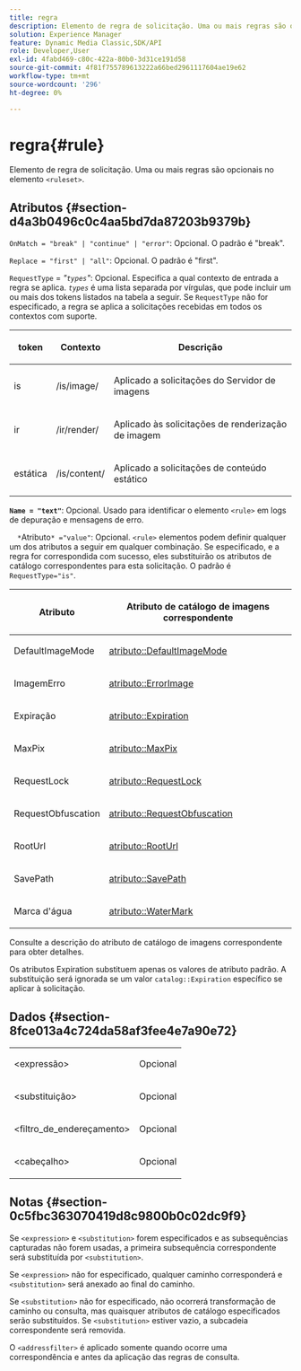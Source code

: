 ```yaml
---
title: regra
description: Elemento de regra de solicitação. Uma ou mais regras são opcionais no elemento <ruleset>.
solution: Experience Manager
feature: Dynamic Media Classic,SDK/API
role: Developer,User
exl-id: 4fabd469-c80c-422a-80b0-3d31ce191d58
source-git-commit: 4f81f755789613222a66bed2961117604ae19e62
workflow-type: tm+mt
source-wordcount: '296'
ht-degree: 0%

---
```


# regra{#rule}

Elemento de regra de solicitação. Uma ou mais regras são opcionais no elemento `<ruleset>`.

## Atributos {#section-d4a3b0496c0c4aa5bd7da87203b9379b}

`OnMatch = "break" | "continue" | "error"`: Opcional. O padrão é &quot;break&quot;.

`Replace = "first" | "all"`: Opcional. O padrão é &quot;first&quot;.

`RequestType` = *&quot;`types`&quot;*: Opcional. Especifica a qual contexto de entrada a regra se aplica. *`types`* é uma lista separada por vírgulas, que pode incluir um ou mais dos tokens listados na tabela a seguir. Se `RequestType` não for especificado, a regra se aplica a solicitações recebidas em todos os contextos com suporte.

<table id="table_4935E1ED03624DA6AF3F8DC9AAA10237"> 
 <thead> 
  <tr> 
   <th class="entry"> <p><b>token</b> </p> </th> 
   <th class="entry"> <p><b>Contexto</b> </p> </th> 
   <th class="entry"> <p><b>Descrição</b> </p> </th> 
  </tr> 
 </thead>
 <tbody> 
  <tr> 
   <td> <p> <span class="codeph"> is</span> </p> </td> 
   <td> <p> <span class="filepath"> /is/image/</span> </p> </td> 
   <td> <p>Aplicado a solicitações do Servidor de imagens </p> </td> 
  </tr> 
  <tr> 
   <td> <p> <span class="codeph">ir</span> </p> </td> 
   <td> <p> <span class="filepath"> /ir/render/</span> </p> </td> 
   <td> <p>Aplicado às solicitações de renderização de imagem </p> </td> 
  </tr> 
  <tr> 
   <td> <p> <span class="codeph"> estática</span> </p> </td> 
   <td> <p> <span class="filepath"> /is/content/</span> </p> </td> 
   <td> <p>Aplicado a solicitações de conteúdo estático </p> </td> 
  </tr> 
 </tbody> 
</table>

**`Name = "text"`**: Opcional. Usado para identificar o elemento `<rule>` em logs de depuração e mensagens de erro.

`  *`Atributo`* ="value"`: Opcional. `<rule>` elementos podem definir qualquer um dos atributos a seguir em qualquer combinação. Se especificado, e a regra for correspondida com sucesso, eles substituirão os atributos de catálogo correspondentes para esta solicitação. O padrão é `RequestType="is"`.

<table id="table_67AED5BEADDF4DAC99B5EF46438C1ABC"> 
 <thead> 
  <tr> 
   <th class="entry"> <b> <span class="varname"> Atributo </span> </b> </th> 
   <th class="entry"> <p>Atributo de catálogo de imagens correspondente </p> </th> 
  </tr> 
 </thead>
 <tbody> 
  <tr> 
   <td> <p> <span class="codeph"> DefaultImageMode</span> </p> </td> 
   <td> <p><a href="../../../../../is-api/image-catalog/image-serving-api-ref/c-image-catalog-reference/c-attributes-reference/r-defaultimagemode.md#reference-8a996af162f84e46bbe9e6e0d4e26782" type="reference" format="dita" scope="local"> atributo::DefaultImageMode</a> </p> </td> 
  </tr> 
  <tr> 
   <td> <p> <span class="codeph"> ImagemErro</span> </p> </td> 
   <td> <p><a href="../../../../../is-api/image-catalog/image-serving-api-ref/c-image-catalog-reference/c-attributes-reference/r-errorimage.md#reference-c494d5d8b2584fe3800f35baabd0292c" type="reference" format="dita" scope="local"> atributo::ErrorImage</a> </p> </td> 
  </tr> 
  <tr> 
   <td> <p> <span class="codeph"> Expiração</span> </p> </td> 
   <td> <p> <a href="../../../../../is-api/image-catalog/image-serving-api-ref/c-image-catalog-reference/c-attributes-reference/r-expiration.md#reference-a0bf4686425d4e00b8014c4950fb62b7" type="reference" format="dita" scope="local"> atributo::Expiration</a> </p> </td> 
  </tr> 
  <tr> 
   <td> <p> <span class="codeph"> MaxPix</span> </p> </td> 
   <td> <p><a href="../../../../../is-api/image-catalog/image-serving-api-ref/c-image-catalog-reference/c-attributes-reference/r-maxpix.md#reference-e167d396ac794079ba8b5e6eb16eeda5" type="reference" format="dita" scope="local"> atributo::MaxPix </a> </p> </td> 
  </tr> 
  <tr> 
   <td> <p> <span class="codeph"> RequestLock</span> </p> </td> 
   <td> <p> <a href="../../../../../is-api/image-catalog/image-serving-api-ref/c-image-catalog-reference/c-attributes-reference/r-requestlock.md#reference-8bbe2f581be847d3b9fa123e8e5e94b0" type="reference" format="dita" scope="local"> atributo::RequestLock</a> </p> </td> 
  </tr> 
  <tr> 
   <td> <p> <span class="codeph"> RequestObfuscation</span> </p> </td> 
   <td> <p> <a href="../../../../../is-api/image-catalog/image-serving-api-ref/c-image-catalog-reference/c-attributes-reference/r-requestobfuscation.md#reference-730a3330253343f893419ebd52baf0bd" type="reference" format="dita" scope="local"> atributo::RequestObfuscation</a> </p> </td> 
  </tr> 
  <tr> 
   <td> <p> <span class="codeph"> RootUrl</span> </p> </td> 
   <td> <p> <a href="../../../../../is-api/image-catalog/image-serving-api-ref/c-image-catalog-reference/c-attributes-reference/r-rooturl.md#reference-3b0e43881020409cbe642366913cf137" type="reference" format="dita" scope="local"> atributo::RootUrl</a> </p> </td> 
  </tr> 
  <tr> 
   <td> <p> <span class="codeph"> SavePath</span> </p> </td> 
   <td> <p> <a href="../../../../../is-api/image-catalog/image-serving-api-ref/c-image-catalog-reference/c-attributes-reference/r-savepath.md#reference-9c4686dc153b41d8a0751cde83615432" type="reference" format="dita" scope="local"> atributo::SavePath</a> </p> </td> 
  </tr> 
  <tr> 
   <td> <p> <span class="codeph"> Marca d'água</span> </p> </td> 
   <td> <p><a href="../../../../../is-api/image-catalog/image-serving-api-ref/c-image-catalog-reference/c-attributes-reference/r-watermark.md#reference-942b50acb2dd43a5ae498dc41ea9ac9b" type="reference" format="dita" scope="local"> atributo::WaterMark</a> </p> </td> 
  </tr> 
 </tbody> 
</table>

Consulte a descrição do atributo de catálogo de imagens correspondente para obter detalhes.

Os atributos Expiration substituem apenas os valores de atributo padrão. A substituição será ignorada se um valor `catalog::Expiration` específico se aplicar à solicitação.

## Dados {#section-8fce013a4c724da58af3fee4e7a90e72}

<table id="simpletable_4F1C03671DA942A3A332B2C686A63C52"> 
 <tr class="strow"> 
  <td class="stentry"> <p><span class="codeph"> &lt;expressão&gt;</span> </p></td> 
  <td class="stentry"> <p>Opcional </p></td> 
 </tr> 
 <tr class="strow"> 
  <td class="stentry"> <p><span class="codeph"> &lt;substituição&gt;</span> </p></td> 
  <td class="stentry"> <p>Opcional </p></td> 
 </tr> 
 <tr class="strow"> 
  <td class="stentry"> <p><span class="codeph"> &lt;filtro_de_endereçamento&gt;</span> </p></td> 
  <td class="stentry"> <p>Opcional </p></td> 
 </tr> 
 <tr class="strow"> 
  <td class="stentry"> <p><span class="codeph"> &lt;cabeçalho&gt;</span> </p></td> 
  <td class="stentry"> <p>Opcional </p></td> 
 </tr> 
</table>

## Notas {#section-0c5fbc363070419d8c9800b0c02dc9f9}

Se `<expression>` e `<substitution>` forem especificados e as subsequências capturadas não forem usadas, a primeira subsequência correspondente será substituída por `<substitution>`.

Se `<expression>` não for especificado, qualquer caminho corresponderá e `<substitution>` será anexado ao final do caminho.

Se `<substitution>` não for especificado, não ocorrerá transformação de caminho ou consulta, mas quaisquer atributos de catálogo especificados serão substituídos. Se `<substitution>` estiver vazio, a subcadeia correspondente será removida.

O `<addressfilter>` é aplicado somente quando ocorre uma correspondência e antes da aplicação das regras de consulta.
